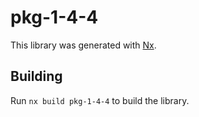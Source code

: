 # pkg-1-4-4

This library was generated with [Nx](https://nx.dev).

## Building

Run `nx build pkg-1-4-4` to build the library.
